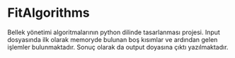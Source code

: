# FitAlgorithms
Bellek yönetimi algoritmalarının python dilinde tasarlanması projesi. Input dosyasında ilk olarak memoryde bulunan boş kısımlar ve ardından gelen işlemler bulunmaktadır. Sonuç olarak da output doyasına çıktı yazılmaktadır.
